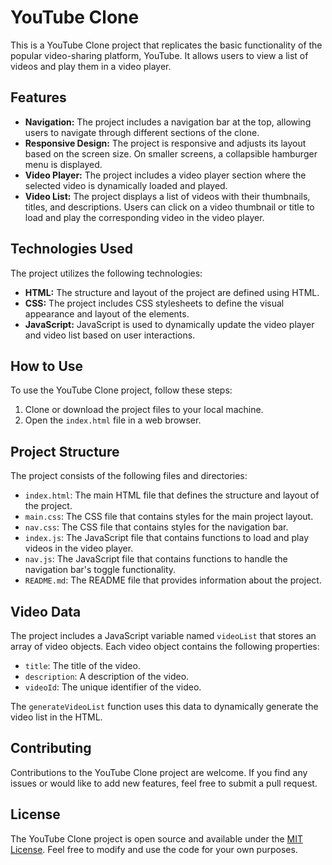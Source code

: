 # YouTube Clone

This is a YouTube Clone project that replicates the basic functionality of the popular video-sharing platform, YouTube. It allows users to view a list of videos and play them in a video player.

## Features

- **Navigation:** The project includes a navigation bar at the top, allowing users to navigate through different sections of the clone.
- **Responsive Design:** The project is responsive and adjusts its layout based on the screen size. On smaller screens, a collapsible hamburger menu is displayed.
- **Video Player:** The project includes a video player section where the selected video is dynamically loaded and played.
- **Video List:** The project displays a list of videos with their thumbnails, titles, and descriptions. Users can click on a video thumbnail or title to load and play the corresponding video in the video player.

## Technologies Used

The project utilizes the following technologies:

- **HTML:** The structure and layout of the project are defined using HTML.
- **CSS:** The project includes CSS stylesheets to define the visual appearance and layout of the elements.
- **JavaScript:** JavaScript is used to dynamically update the video player and video list based on user interactions.

## How to Use

To use the YouTube Clone project, follow these steps:

1. Clone or download the project files to your local machine.
2. Open the `index.html` file in a web browser.

## Project Structure

The project consists of the following files and directories:

- `index.html`: The main HTML file that defines the structure and layout of the project.
- `main.css`: The CSS file that contains styles for the main project layout.
- `nav.css`: The CSS file that contains styles for the navigation bar.
- `index.js`: The JavaScript file that contains functions to load and play videos in the video player.
- `nav.js`: The JavaScript file that contains functions to handle the navigation bar's toggle functionality.
- `README.md`: The README file that provides information about the project.

## Video Data

The project includes a JavaScript variable named `videoList` that stores an array of video objects. Each video object contains the following properties:

- `title`: The title of the video.
- `description`: A description of the video.
- `videoId`: The unique identifier of the video.

The `generateVideoList` function uses this data to dynamically generate the video list in the HTML.

## Contributing

Contributions to the YouTube Clone project are welcome. If you find any issues or would like to add new features, feel free to submit a pull request.

## License

The YouTube Clone project is open source and available under the [MIT License](LICENSE). Feel free to modify and use the code for your own purposes.


